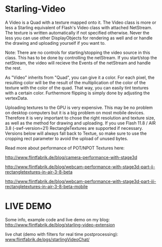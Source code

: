 Starling-Video
====================

A Video is a Quad with a texture mapped onto it.
The Video class is more or less a Starling equivalent of Flash's Video class with attached NetStream. The texture is written automatically if not specified otherwise. Never the less you can use other DisplayObjects for rendering as well and or handle the drawing and uploading yourself if you want to.

Note: There are no controls for starting/stopping the video source in this class. This has to be done by controlling the netStream. If you start/stop the netStream, the video will recieve the Events of the netStream and handle the rest.

As "Video" inherits from "Quad", you can give it a color. For each pixel, the resulting color will be the result of the multiplication of the color of the texture with the color of the quad. That way, you can easily tint textures with a certain color. Furthermore flipping is simply done by adjusting the vertexData.

Uploading textures to the GPU is very expensive. This may be no problem on desktop computers but it is a big problem on most mobile devices. Therefore it is very important to chose the right resolution and texture size, as well as the method for drawing and uploading. If you use Flash 11.8 / AIR 3.8 (-swf-version=21) RectangleTextures are supported if necessary. Versions below will always fall back to Textue, so make sure to use the cropping rect parameter to avoid the upload of unused bytes.

Read more about performance of POT/NPOT Textures here:

http://www.flintfabrik.de/blog/camera-performance-with-stage3d

http://www.flintfabrik.de/blog/webcam-performance-with-stage3d-part-ii-rectangletextures-in-air-3-8-beta

http://www.flintfabrik.de/blog/webcam-performance-with-stage3d-part-iii-rectangletextures-in-air-3-8-beta-mobile

LIVE DEMO
=========
Some info, example code and live demo on my blog:
http://www.flintfabrik.de/blog/starling-video-extension

live chat (demo with filters for real time postprocessing): www.flintfabrik.de/pgs/starlingVideoChat/
